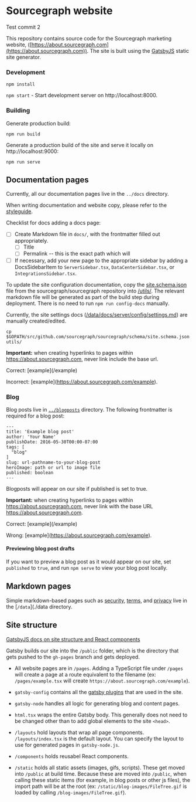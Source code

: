 # Sourcegraph website

Test commit 2

This repository contains source code for the Sourcegraph marketing website, ([https://about.sourcegraph.com](https://about.sourcegraph.com)). The site is built using the [GatsbyJS](https://gatsbyjs.org) static site generator.

### Development

`npm install`

`npm start` - Start development server on http://localhost:8000.

### Building

Generate production build:

`npm run build`

Generate a production build of the site and serve it locally on http://localhost:9000:

`npm run serve`

## Documentation pages

Currently, all our documentation pages live in the `../docs` directory.

When writing documentation and website copy, please refer to the [styleguide](STYLEGUIDE.md).

Checklist for docs adding a docs page:

- [ ] Create Markdown file in `docs/`, with the frontmatter filled out appropriately.
  - [ ] Title
  - [ ] Permalink -- this is the exact path which will
- [ ] If necessary, add your new page to the appropriate sidebar by adding a DocsSidebarItem to `ServerSidebar.tsx`, `DataCenterSidebar.tsx`, or `IntegrationsSidebar.tsx`.

To update the site configuration documentation, copy the [site.schema.json](https://sourcegraph.com/github.com/sourcegraph/sourcegraph/-/blob/schema/site.schema.json) file from the sourcegraph/sourcegraph repository into [/utils/](/utils). The relevant markdown file will be generated as part of the build step during deployment. There is no need to run `npm run config-docs` manually.

Currently, the site settings docs ([/data/docs/server/config/settings.md](/data/docs/server/config/site-settings.md)) are manually created/edited.

```
cp $GOPATH/src/github.com/sourcegraph/sourcegraph/schema/site.schema.json utils/
```

**Important:** when creating hyperlinks to pages within https://about.sourcegraph.com, never link include the base url.

Correct: \[example\]\(/example)

Incorrect: \[example\]\(https://about.sourcegraph.com/example).

### Blog

Blog posts live in [`../blogposts`](../blogposts) directory. The following frontmatter is required for a blog post:

```
---
title: 'Example blog post'
author: 'Your Name'
publishDate: 2016-05-30T00:00-07:00
tags: [
  "blog"
]
slug: url-pathname-to-your-blog-post
heroImage: path or url to image file
published: boolean
---
```

Blogposts will appear on our site if published is set to true.

**Important:** when creating hyperlinks to pages within https://about.sourcegraph.com, never link with the base URL https://about.sourcegraph.com.

Correct: \[example\]\(/example)

Wrong: \[example\]\(https://about.sourcegraph.com/example).

#### Previewing blog post drafts

If you want to preview a blog post as it would appear on our site, set `published` to `true`, and run `npm serve` to view your blog post locally.

## Markdown pages

Simple markdown-based pages such as [security](https://about.sourcegraph.com/security), [terms](https://about.sourcegraph.com/terms), and [privacy](https://about.sourcegraph.com/privacy) live in the [`/data`](./data directory.

## Site structure

[GatsbyJS docs on site structure and React components](https://www.gatsbyjs.org/docs/building-with-components/)

Gatsby builds our site into the `/public` folder, which is the directory that gets pushed to the `gh-pages` branch and gets deployed.

- All website pages are in `/pages`. Adding a TypeScript file under `/pages` will create a page at a route equivalent to the filename (ex: `/pages/example.tsx` will create `https://about.sourcegraph.com/example`).

- `gatsby-config` contains all the [gatsby plugins](https://www.gatsbyjs.org/docs/plugins/) that are used in the site.

- `gatsby-node` handles all logic for generating blog and content pages.

- `html.tsx` wraps the entire Gatsby body. This generally does not need to be changed other than to add global elements to the site `<head>`.

- `/layouts` hold layouts that wrap all page components. `/layouts/index.tsx` is the default layout. You can specify the layout to use for generated pages in `gatsby-node.js`.

- `/components` holds reusabel React components.

- `/static` holds all static assets (images, gifs, scripts). These get moved into `/public` at build time. Because these are moved into `/public`, when calling these static items (for example, in blog posts or other js files), the import path will be at the root (ex: `/static/blog-images/FileTree.gif` is loaded by calling `/blog-images/FileTree.gif`).
